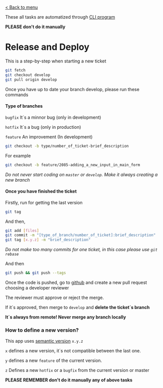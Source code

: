 [< Back to menu](../../README.md)

These all tasks are automatized through [CLI program](../../cli/docs/app-cli.md)

**PLEASE don't do it manually**

# Release and Deploy

This is a step-by-step when starting a new ticket

```bash
git fetch
git checkout develop
git pull origin develop
```
    
Once you have up to date your branch develop, please run these commands

#### Type of branches

`bugfix` It´s a minnor bug (only in development)

`hotfix` It´s a bug (only in production)

`feature` An improvement (In development)


```bash
git checkout -b type/number_of_ticket-brief_description
```

For example

```bash
git checkout -b feature/2085-adding_a_new_input_in_main_form
```

*Do not never start coding on `master` or `develop`. Make it always creating a new branch*

#### Once you have finished the ticket

Firstly, run for getting the last version
```bash
git tag 
```

And then,

```bash
git add [files]
git commit -m "[type_of_branch/number_of_ticket]:brief_description"
git tag [x.y.z] -m "brief_description" 
```

_Do not make too many commits for one ticket, in this case please use `git rebase`_

And then

```bash
git push && git push --tags
```

Once the code is pushed, go to [github](github.com) and create a new pull request choosing a developer reviewer

The reviewer must approve or reject the merge. 

If it´s approved, then merge to `develop` and **delete the ticket´s branch**

**It´s always from remote! Never merge any branch locally** 

### How to define a new version?

This app uses [semantic version](http://semver.org/) `x.y.z` 

`x` defines a new version, it´s not compatible between the last one.

`y` defines a new `feature` of the current version.

`z` Defines a new `hotfix` or a `bugfix` from the current version or master


**PLEASE REMEMBER don't do it manually any of above tasks**